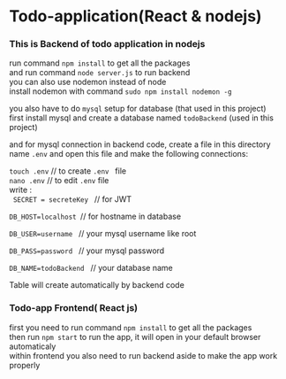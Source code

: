 # Todo-application(React & nodejs)
### This is Backend of todo application in nodejs

run command `npm install` to get all the packages <br/>
and run command `node server.js` to run backend  <br/>
you can also use nodemon instead of node <br/>
install nodemon with command `sudo npm install nodemon -g`  <br/>

you also have to do `mysql` setup for database (that used in this project)  <br/>
first install mysql and create a database named `todoBackend` (used in this project) <br/>

and for mysql connection in backend code, create a file in this directory name `.env` and open this file and make the following connections: <br/>

`touch .env` // to create `.env ` file   <br/>
`nano .env`  // to edit `.env` file  <br/>
write :<br/>
<code>
SECRET = secreteKey  </code> // for JWT  <br/>
  <code>
DB_HOST=localhost  </code>// for hostname in database <br/>
    <code>
DB_USER=username   </code>   // your mysql username like root <br/>
      <code>
DB_PASS=password    </code>  // your mysql password <br/>
        <code>
DB_NAME=todoBackend  </code>  // your database name <br/>

Table will create automatically by backend code



### Todo-app Frontend( React js)

first you need to run command `npm install` to get all the packages <br/>
then run `npm start` to run the app, it will open in your default browser automaticaly <br/>
within frontend you also need to run backend aside to make the app work properly <br/>
